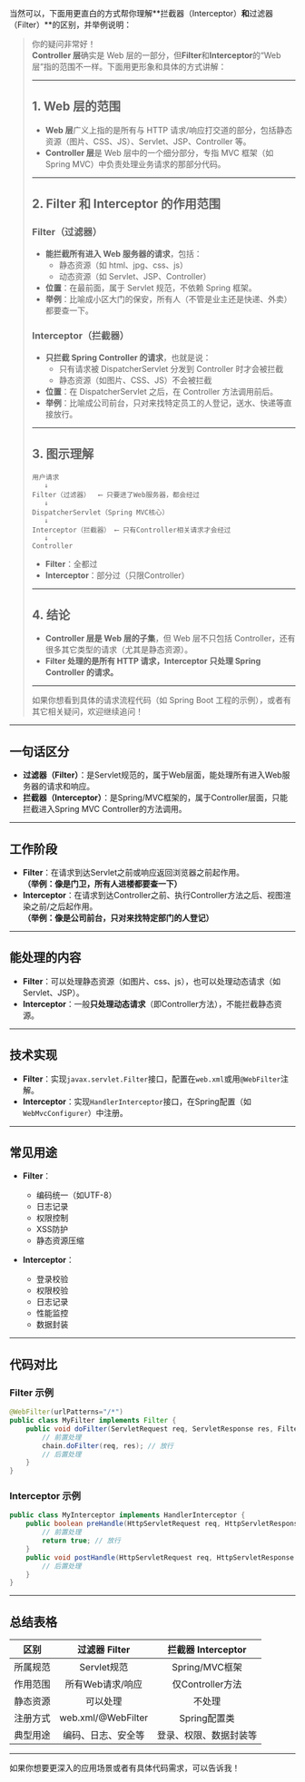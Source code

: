 当然可以，下面用更直白的方式帮你理解**拦截器（Interceptor）**和**过滤器（Filter）**的区别，并举例说明：

> 你的疑问非常好！  
> **Controller 层**确实是 Web 层的一部分，但**Filter**和**Interceptor**的“Web 层”指的范围不一样。下面用更形象和具体的方式讲解：
>
> ---
>
> ## 1. Web 层的范围
>
> - **Web 层**广义上指的是所有与 HTTP 请求/响应打交道的部分，包括静态资源（图片、CSS、JS）、Servlet、JSP、Controller 等。
> - **Controller 层**是 Web 层中的一个细分部分，专指 MVC 框架（如 Spring MVC）中负责处理业务请求的那部分代码。
>
> ---
>
> ## 2. Filter 和 Interceptor 的作用范围
>
> ### Filter（过滤器）
> - **能拦截所有进入 Web 服务器的请求**，包括：
>     - 静态资源（如 html、jpg、css、js）
>     - 动态资源（如 Servlet、JSP、Controller）
> - **位置**：在最前面，属于 Servlet 规范，不依赖 Spring 框架。
> - **举例**：比喻成小区大门的保安，所有人（不管是业主还是快递、外卖）都要查一下。
>
> ### Interceptor（拦截器）
> - **只拦截 Spring Controller 的请求**，也就是说：
>     - 只有请求被 DispatcherServlet 分发到 Controller 时才会被拦截
>     - 静态资源（如图片、CSS、JS）不会被拦截
> - **位置**：在 DispatcherServlet 之后，在 Controller 方法调用前后。
> - **举例**：比喻成公司前台，只对来找特定员工的人登记，送水、快递等直接放行。
>
> ---
>
> ## 3. 图示理解
>
> ```
> 用户请求
>    ↓
> Filter（过滤器）  ⟵ 只要进了Web服务器，都会经过
>    ↓
> DispatcherServlet（Spring MVC核心）
>    ↓
> Interceptor（拦截器） ⟵ 只有Controller相关请求才会经过
>    ↓
> Controller
> ```
>
> - **Filter**：全都过
> - **Interceptor**：部分过（只限Controller）
>
> ---
>
> ## 4. 结论
>
> - **Controller 层是 Web 层的子集**，但 Web 层不只包括 Controller，还有很多其它类型的请求（尤其是静态资源）。
> - **Filter 处理的是所有 HTTP 请求，Interceptor 只处理 Spring Controller 的请求。**
>
> ---
>
> 如果你想看到具体的请求流程代码（如 Spring Boot 工程的示例），或者有其它相关疑问，欢迎继续追问！

---

## 一句话区分

- **过滤器（Filter）**：是Servlet规范的，属于Web层面，能处理所有进入Web服务器的请求和响应。
- **拦截器（Interceptor）**：是Spring/MVC框架的，属于Controller层面，只能拦截进入Spring MVC Controller的方法调用。

---

## 工作阶段

- **Filter**：在请求到达Servlet之前或响应返回浏览器之前起作用。  
  **（举例：像是门卫，所有人进楼都要查一下）**
- **Interceptor**：在请求到达Controller之前、执行Controller方法之后、视图渲染之前/之后起作用。  
  **（举例：像是公司前台，只对来找特定部门的人登记）**

---

## 能处理的内容

- **Filter**：可以处理静态资源（如图片、css、js），也可以处理动态请求（如Servlet、JSP）。
- **Interceptor**：一般**只处理动态请求**（即Controller方法），不能拦截静态资源。

---

## 技术实现

- **Filter**：实现`javax.servlet.Filter`接口，配置在`web.xml`或用`@WebFilter`注解。
- **Interceptor**：实现`HandlerInterceptor`接口，在Spring配置（如`WebMvcConfigurer`）中注册。

---

## 常见用途

- **Filter**：
  - 编码统一（如UTF-8）
  - 日志记录
  - 权限控制
  - XSS防护
  - 静态资源压缩

- **Interceptor**：
  - 登录校验
  - 权限校验
  - 日志记录
  - 性能监控
  - 数据封装

---

## 代码对比

### Filter 示例

```java
@WebFilter(urlPatterns="/*")
public class MyFilter implements Filter {
    public void doFilter(ServletRequest req, ServletResponse res, FilterChain chain) {
        // 前置处理
        chain.doFilter(req, res); // 放行
        // 后置处理
    }
}
```

### Interceptor 示例

```java
public class MyInterceptor implements HandlerInterceptor {
    public boolean preHandle(HttpServletRequest req, HttpServletResponse res, Object handler) {
        // 前置处理
        return true; // 放行
    }
    public void postHandle(HttpServletRequest req, HttpServletResponse res, Object handler, ModelAndView modelAndView) {
        // 后置处理
    }
}
```

---

## 总结表格

|   区别   |   过滤器 Filter    |   拦截器 Interceptor   |
| :------: | :----------------: | :--------------------: |
| 所属规范 |    Servlet规范     |     Spring/MVC框架     |
| 作用范围 |  所有Web请求/响应  |    仅Controller方法    |
| 静态资源 |      可以处理      |         不处理         |
| 注册方式 | web.xml/@WebFilter |      Spring配置类      |
| 典型用途 | 编码、日志、安全等 | 登录、权限、数据封装等 |

---

如果你想要更深入的应用场景或者有具体代码需求，可以告诉我！